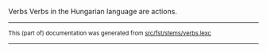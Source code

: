 Verbs
Verbs in the Hungarian language are actions.

* * *

<small>This (part of) documentation was generated from [src/fst/stems/verbs.lexc](https://github.com/giellalt/lang-hun/blob/main/src/fst/stems/verbs.lexc)</small>

---

